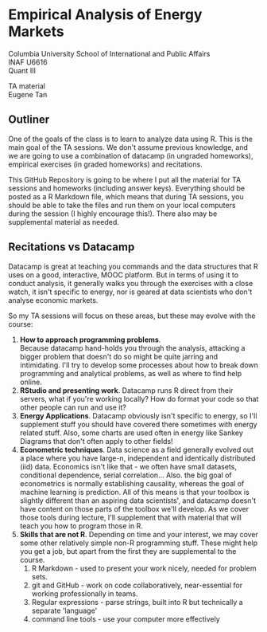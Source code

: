 # Empirical Analysis of Energy Markets 
Columbia University School of International and Public Affairs  
INAF U6616  
Quant III

TA material   
Eugene Tan

## Outliner
One of the goals of the class is to learn to analyze data using R.  This is the main goal of the TA sessions. We don't assume previous knowledge, and we are going to use a combination of datacamp (in ungraded homeworks), empirical exercises (in graded homeworks) and recitations.  

This GitHub Repository is going to be where I put all the material for TA sessions and homeworks (including answer keys). Everything should be posted as a R Markdown file, which means that during TA sessions, you should be able to take the files and run them on your local computers during the session (I highly encourage this!). There also may be supplemental material as needed. 

## Recitations vs Datacamp
Datacamp is great at teaching you commands and the data structures that R uses on a good, interactive, MOOC platform.
But in terms of using it to conduct analysis, it generally walks you through the exercises with a close watch, it isn't specific to energy, nor is geared at data scientists who don't analyse economic markets. 

So my TA sessions will focus on these areas, but these may evolve with the course:

1. **How to approach programming problems**.   
Because datacamp hand-holds you through the analysis, attacking a bigger problem that doesn't do so might be quite jarring and intimidating. I'll try to develop some processes about how to break down programming and analytical problems, as well as where to find help online.
1. **RStudio and presenting work**. 
Datacamp runs R direct from their servers, what if you're working locally? How do format your code so that other people can run and use it?
1. **Energy Applications**. 
Datacamp obviously isn't specific to energy, so I'll supplement stuff you should have covered there sometimes with energy related stuff. Also, some charts are used often in energy like Sankey Diagrams that don't often apply to other fields!
1. **Econometric techniques**. 
Data science as a field generally evolved out a place where you have large-n, independent and identically distributed (iid) data. Economics isn't like that - we often have small datasets, conditional dependence, serial correlation... Also. the big goal of econometrics is normally establishing causality, whereas the goal of machine learning is prediction. All of this means is that your toolbox is slightly different than an aspiring data scientists', and datacamp doesn't have content on those parts of the toolbox we'll develop. As we cover those tools during lecture, I'll supplement that with material that will teach you how to program those in R. 
1. **Skills that are not R**. 
Depending on time and your interest, we may cover some other relatively simple non-R programming stuff. These might help you get a job, but apart from the first they are supplemental to the course. 
    1. R Markdown - used to present your work nicely, needed for problem sets.
    1. git and GitHub - work on code collaboratively, near-essential for working professionally in teams.
    1. Regular expressions - parse strings, built into R but technically a separate 'language'
    1. command line tools - use your computer more effectively 
